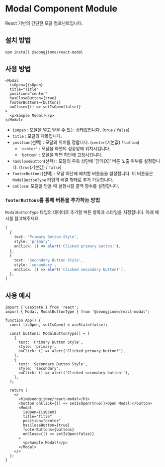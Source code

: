 # Modal Component Module

React 기반의 간단한 모달 컴포넌트입니다.

## 설치 방법

```Bash
npm install @seongjinme/react-modal
```

## 사용 방법

```tsx
<Modal
  isOpen={isOpen}
  title="Title"
  position="center"
  hasCloseButton={true}
  footerButtons={buttons}
  onClose={() => setIsOpen(false)}
>
  <p>Sample Modal!</p>
</Modal>
```

- `isOpen` : 모달을 열고 닫을 수 있는 상태값입니다. (`true` / `false`)
- `title` : 모달의 제목입니다.
- `position`(선택) : 모달의 위치를 정합니다. (`center`(기본값) / `bottom`)
  - `'center'` : 모달을 화면의 정중앙에 위치시킵니다.
  - `'bottom'` : 모달을 화면 하단에 고정시킵니다.
- `hasCloseButton`(선택) : 모달의 우측 상단에 '닫기(X)' 버튼 노출 여부를 설정합니다. (`true`(기본값) / `false`)
- `footerButtons`(선택) : 모달 하단에 배치할 버튼들을 설정합니다. 이 버튼들은 `ModalButtonType` 타입의 배열 형태로 추가 가능합니다.
- `onClose`: 모달을 닫을 때 실행시킬 콜백 함수를 설정합니다.

### `footerButtons`를 통해 버튼을 추가하는 방법

`ModalButtonType` 타입의 데이터로 추가할 버튼 항목과 스타일을 지정합니다. 아래 예시를 참고해주세요.

```TypeScript
[
  {
    text: 'Primary Button Style',
    style: 'primary',
    onClick: () => alert('Clicked primary button!'),
  },
  {
    text: 'Secondary Button Style',
    style: 'secondary',
    onClick: () => alert('Clicked secondary button!'),
  },
]
```

## 사용 예시

```tsx
import { useState } from 'react';
import { Modal, ModalButtonType } from '@seongjinme/react-modal';

function App() {
  const [isOpen, setIsOpen] = useState(false);

  const buttons: ModalButtonType[] = [
    {
      text: 'Primary Button Style',
      style: 'primary',
      onClick: () => alert('Clicked primary button!'),
    },
    {
      text: 'Secondary Button Style',
      style: 'secondary',
      onClick: () => alert('Clicked secondary button!'),
    },
  ];

  return (
    <>
      <h1>@seongjinme/react-modal</h1>
      <button onClick={() => setIsOpen(true)}>Open Modal!</button>
      <Modal
        isOpen={isOpen}
        title="Title"
        position="center"
        hasCloseButton={true}
        footerButtons={buttons}
        onClose={() => setIsOpen(false)}
      >
        <p>Sample Modal!</p>
      </Modal>
    </>
  );
}
```
